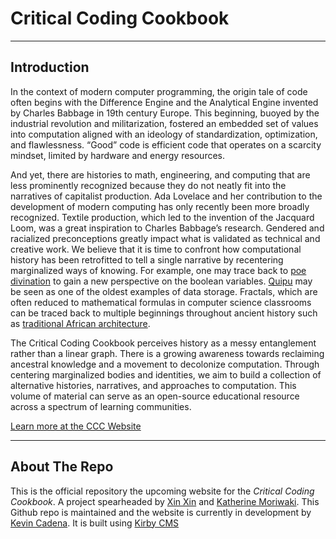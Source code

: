 # Critical Coding Cookbook

***

## Introduction 
In the context of modern computer programming, the origin tale of code often begins with the Difference Engine and the Analytical Engine invented by Charles Babbage in 19th century Europe. This beginning, buoyed by the industrial revolution and militarization, fostered an embedded set of values into computation aligned with an ideology of standardization, optimization, and flawlessness. “Good” code is efficient code that operates on a scarcity mindset, limited by hardware and energy resources.

And yet, there are histories to math, engineering, and computing that are less prominently recognized because they do not neatly fit into the narratives of capitalist production. Ada Lovelace and her contribution to the development of modern computing has only recently been more broadly recognized. Textile production, which led to the invention of the Jacquard Loom, was a great inspiration to Charles Babbage’s research. Gendered and racialized preconceptions greatly impact what is validated as technical and creative work. We believe that it is time to confront how computational history has been retrofitted to tell a single narrative by recentering marginalized ways of knowing. For example, one may trace back to [poe divination](https://en.wikipedia.org/wiki/Jiaobei) to gain a new perspective on the boolean variables. [Quipu](https://en.wikipedia.org/wiki/Quipu) may be seen as one of the oldest examples of data storage. Fractals, which are often reduced to mathematical formulas in computer science classrooms can be traced back to multiple beginnings throughout ancient history such as [traditional African architecture](https://monoskop.org/images/f/fc/Eglash_Ron_African_Fractals_Modern_Computing_and_Indigenous_Design.pdf).

The Critical Coding Cookbook perceives history as a messy entanglement rather than a linear graph. There is a growing awareness towards reclaiming ancestral knowledge and a movement to decolonize computation. Through centering marginalized bodies and identities, we aim to build a collection of alternative histories, narratives, and approaches to computation. This volume of material can serve as an open-source educational resource across a spectrum of learning communities.

[Learn more at the CCC Website](https://parsonsdt.github.io/critical-coding-cookbook/)

***

## About The Repo 
This is the official repository the upcoming website for the *Critical Coding Cookbook*. A project spearheaded by [Xin Xin](https://xin-xin.info) and [Katherine Moriwaki](https://www.newschool.edu/parsons/faculty/Katherine-Moriwaki/). This Github repo is maintained and the website is currently in development by [Kevin Cadena](http://kevincadena.com). It is built using [Kirby CMS](https://getkirby.com)